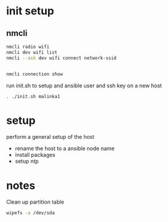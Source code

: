 # init setup

## nmcli

```sh
nmcli radio wifi
nmcli dev wifi list
nmcli --ask dev wifi connect network-ssid


nmcli connection show
```

run init.sh to setup and ansible user and ssh key on a new host

```sh
. ./init.sh malinka1
```

# setup

perform a general setup of the host
* rename the host to a ansible node name
* install packages
* setup ntp

# notes

Clean up partition table

```sh
wipefs -a /dev/sda
```